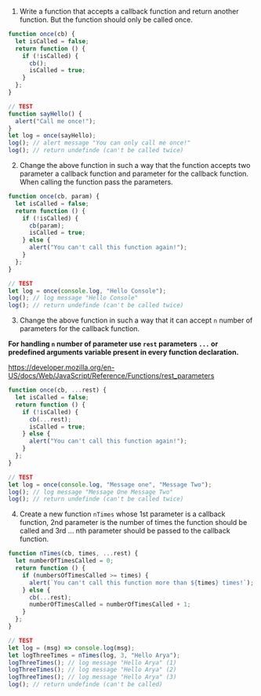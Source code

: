 1. Write a function that accepts a callback function and return another function. But the function should only be called once.

```js
function once(cb) {
  let isCalled = false;
  return function () {
    if (!isCalled) {
      cb();
      isCalled = true;
    }
  };
}

// TEST
function sayHello() {
  alert("Call me once!");
}
let log = once(sayHello);
log(); // alert message "You can only call me once!"
log(); // return undefinde (can't be called twice)
```

2. Change the above function in such a way that the function accepts two parameter a callback function and parameter for the callback function. When calling the function pass the parameters.

```js
function once(cb, param) {
  let isCalled = false;
  return function () {
    if (!isCalled) {
      cb(param);
      isCalled = true;
    } else {
      alert("You can't call this function again!");
    }
  };
}

// TEST
let log = once(console.log, "Hello Console");
log(); // log message "Hello Console"
log(); // return undefinde (can't be called twice)
```

3. Change the above function in such a way that it can accept `n` number of parameters for the callback function.

**For handling `n` number of parameter use `rest` parameters `...` or predefined arguments variable present in every function declaration.**

https://developer.mozilla.org/en-US/docs/Web/JavaScript/Reference/Functions/rest_parameters

```js
function once(cb, ...rest) {
  let isCalled = false;
  return function () {
    if (!isCalled) {
      cb(...rest);
      isCalled = true;
    } else {
      alert("You can't call this function again!");
    }
  };
}

// TEST
let log = once(console.log, "Message one", "Message Two");
log(); // log message "Message One Message Two"
log(); // return undefinde (can't be called twice)
```

4. Create a new function `nTimes` whose 1st parameter is a callback function, 2nd parameter is the number of times the function should be called and 3rd ... nth parameter should be passed to the callback function.

```js
function nTimes(cb, times, ...rest) {
  let numberOfTimesCalled = 0;
  return function () {
    if (numbersOfTimesCalled >= times) {
      alert(`You can't call this function more than ${times} times!`);
    } else {
      cb(...rest);
      numberOfTimesCalled = numberOfTimesCalled + 1;
    }
  };
}

// TEST
let log = (msg) => console.log(msg);
let logThreeTimes = nTimes(log, 3, "Hello Arya");
logThreeTimes(); // log message "Hello Arya" (1)
logThreeTimes(); // log message "Hello Arya" (2)
logThreeTimes(); // log message "Hello Arya" (3)
log(); // return undefinde (can't be called)
```
